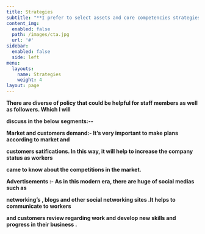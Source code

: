 ```yaml
---
title: Strategies
subtitle: "**I prefer to select assets and core competencies strategies approach from table my smart phone**\r\n\n **Venture .The value creation of any venture is totally based on assets such as financial, physical,**\r\n\n **Human and Intellectual are buildings of its capabilities which lead to increase core competencies**"
content_img:
  enabled: false
  path: /images/cta.jpg
  url: '#'
sidebar:
  enabled: false
  side: left
menu:
  layouts:
    name: Strategies
    weight: 4
layout: page
---
```

**There are diverse of policy that could be helpful for staff members as well as followers. Which I will**

**discuss in the below segments:--**

 **Market and customers demand:- It’s very important to make plans according to market and**

**customers satifications. In this way, it will help to increase the company status as workers**

**came to know about the competitions in the market.**

**Advertisements :- As in this modern era, there are huge of social medias such as**

**networking’s , blogs and other social networking sites .It helps to communicate to workers**

**and customers review regarding work and develop new skills and progress in their business .**
